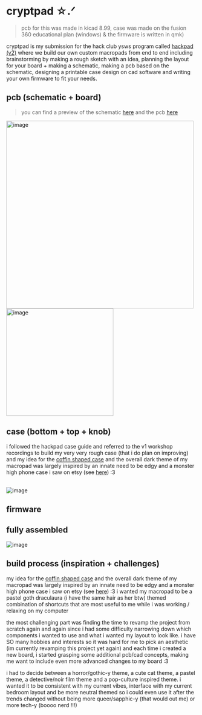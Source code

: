 # cryptpad ☆.ᐟ
> pcb for this was made in kicad 8.99, case was made on the fusion 360 educational plan (windows) & the firmware is written in qmk)

cryptpad is my submission for the hack club ysws program called [hackpad (v2)](hackpad.hackclub.com) where we build our own custom macropads from end to end including brainstorming by making a rough sketch with an idea, planning the layout for your board + making a schematic, making a pcb based on the schematic, designing a printable case design on cad software and writing your own firmware to fit your needs.


## pcb (schematic + board)
<!-- **what i included:** xiao rp2040, 11 switches, rotary encoder, oled screen <br> -->
>you can find a preview of the schematic [here](renders/hackpad-schematic.png) and the pcb [here](renders/hackpad-pcb.png)

<!-- <img width="228" alt="image" src="https://github.com/user-attachments/assets/61160b7a-bcc0-4209-b475-48670ae8b06f" /> -->
<img width="495" alt="image" src="https://github.com/user-attachments/assets/4967301c-8624-430e-ade6-8aa2191354de" />
<img height="283" alt="image" src="https://github.com/user-attachments/assets/c4450e54-2e62-432e-b96e-34794b0f440d" />

<!-- <img width="500" alt="image" src="https://github.com/user-attachments/assets/996406ff-820e-44ee-bf5a-bdd9dcaf08a5" />
![image](https://github.com/user-attachments/assets/01b18c36-ba45-4ef2-9264-d93b0e797bcb)
![image](https://github.com/user-attachments/assets/757076c4-be4d-4d9f-b925-9199202da2e5)
![image](https://github.com/user-attachments/assets/1a796de8-ed10-4cf3-9406-c45a5e1a582c)
<img width="460" alt="image" src="https://github.com/user-attachments/assets/b5a21b20-b01c-47b9-9a14-543ea63f7429" /> -->




## case (bottom + top + knob)
i followed the hackpad case guide and referred to the v1 workshop recordings to build my very very rough case (that i do plan on improving) and my idea for the <ins>coffin shaped case</ins> and the overall dark theme of my macropad was largely inspired by an innate need to be edgy and a monster high phone case i saw on etsy (see [here](progress.md)) :3 
 <br><br>

![image](https://github.com/user-attachments/assets/ee38c26c-885c-4a0e-a007-0ec91dba20bc)
<!--
![image](https://github.com/user-attachments/assets/c1d251e6-053e-4106-b993-d55a7fb4f25b)

<img width="400" alt="image" src="https://github.com/user-attachments/assets/697f3218-a87f-4925-b515-5ec5f4075b79" />
<img width="400" alt="image" src="https://github.com/user-attachments/assets/b49ceea2-039d-4606-9115-db5ccde81f37" /> -->

<!-- <img width="400" alt="image" src="https://github.com/user-attachments/assets/f0ff252a-2fcb-4422-9775-8f8242f9ccad" />
<img width="400" alt="image" src="https://github.com/user-attachments/assets/8ffbe30c-ad99-468d-8f67-eb00976a5f20" /> -->
<!--
![image](https://github.com/user-attachments/assets/f0ff252a-2fcb-4422-9775-8f8242f9ccad)
![image](https://github.com/user-attachments/assets/8ffbe30c-ad99-468d-8f67-eb00976a5f20) -->

## firmware

## fully assembled
![image](https://github.com/user-attachments/assets/01b18c36-ba45-4ef2-9264-d93b0e797bcb)

## build process (inspiration + challenges)
my idea for the <ins>coffin shaped case</ins> and the overall dark theme of my macropad was largely inspired by an innate need to be edgy and a monster high phone case i saw on etsy (see [here](progress.md)) :3 i wanted my macropad to be a pastel goth draculaura (i have the same hair as her btw) themed combination of shortcuts that are most useful to me while i was working / relaxing on my computer

the most challenging part was finding the time to revamp the project from scratch again and again since i had some difficulty narrowing down which components i wanted to use and what i wanted my layout to look like. i have SO many hobbies and interests so it was hard for me to pick an aesthetic (im currently revamping this project yet again) and each time i created a new board, i started grasping some additional pcb/cad concepts, making me want to include even more advanced changes to my board :3 

i had to decide between a horror/gothic-y theme, a cute cat theme, a pastel theme, a detective/noir film theme and a pop-culture inspired theme. i wanted it to be consistent with my current vibes, interface with my current bedroom layout and be more neutral themed so i could even use it after the trends changed without being more queer/sapphic-y (that would out me) or more tech-y (boooo nerd !!!)













